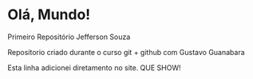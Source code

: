 # Olá, Mundo!
 Primeiro Repositório Jefferson Souza

Reposítorio criado durante o curso git + github com Gustavo Guanabara

Esta linha adicionei diretamento no site. QUE SHOW!
